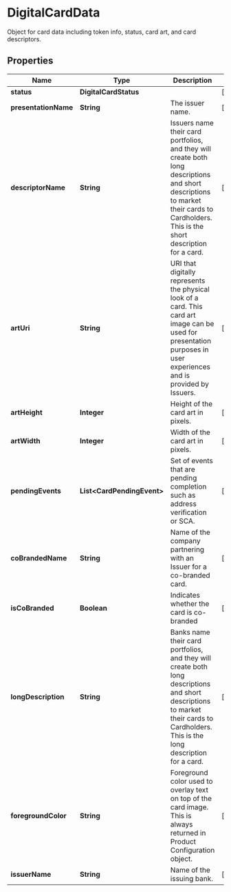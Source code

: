 

# DigitalCardData

Object for card data including token info, status, card art, and card descriptors.

## Properties

| Name | Type | Description | Notes |
|------------ | ------------- | ------------- | -------------|
|**status** | **DigitalCardStatus** |  |  [optional] |
|**presentationName** | **String** | The issuer name. |  [optional] |
|**descriptorName** | **String** | Issuers name their card portfolios, and they will create both long descriptions and short descriptions to market their cards to Cardholders. This is the short description for a card. |  [optional] |
|**artUri** | **String** | URI that digitally represents the physical look of a card. This card art image can be used for presentation purposes in user experiences and is provided by Issuers. |  [optional] |
|**artHeight** | **Integer** | Height of the card art in pixels. |  [optional] |
|**artWidth** | **Integer** | Width of the card art in pixels. |  [optional] |
|**pendingEvents** | **List&lt;CardPendingEvent&gt;** | Set of events that are pending completion such as address verification or SCA. |  [optional] |
|**coBrandedName** | **String** | Name of the company partnering with an Issuer for a co-branded card. |  [optional] |
|**isCoBranded** | **Boolean** | Indicates whether the card is co-branded |  [optional] |
|**longDescription** | **String** | Banks name their card portfolios, and they will create both long descriptions and short descriptions to market their cards to Cardholders. This is the long description for a card. |  [optional] |
|**foregroundColor** | **String** | Foreground color used to overlay text on top of the card image. This is always returned in Product Configuration object. |  [optional] |
|**issuerName** | **String** | Name of the issuing bank. |  [optional] |



